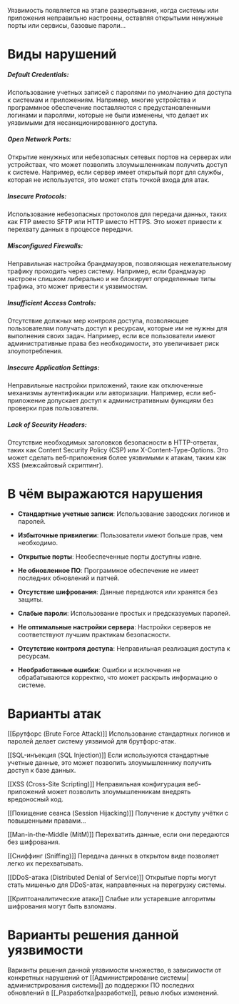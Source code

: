 
Уязвимость появляется на этапе развертывания, когда системы или приложения неправильно настроены, оставляя открытыми ненужные порты или сервисы, базовые пароли...
# Виды нарушений

##### Default Credentials:
Использование учетных записей с паролями по умолчанию для доступа к системам и приложениям. Например, многие устройства и программное обеспечение поставляются с предустановленными логинами и паролями, которые не были изменены, что делает их уязвимыми для несанкционированного доступа.

##### Open Network Ports:
Открытие ненужных или небезопасных сетевых портов на серверах или устройствах, что может позволить злоумышленникам получить доступ к системе. Например, если сервер имеет открытый порт для службы, которая не используется, это может стать точкой входа для атак.

##### Insecure Protocols:
Использование небезопасных протоколов для передачи данных, таких как FTP вместо SFTP или HTTP вместо HTTPS. Это может привести к перехвату данных в процессе передачи.

##### Misconfigured Firewalls:
Неправильная настройка брандмауэров, позволяющая нежелательному трафику проходить через систему. Например, если брандмауэр настроен слишком либерально и не блокирует определенные типы трафика, это может привести к уязвимостям.

##### Insufficient Access Controls:
Отсутствие должных мер контроля доступа, позволяющее пользователям получать доступ к ресурсам, которые им не нужны для выполнения своих задач. Например, если все пользователи имеют административные права без необходимости, это увеличивает риск злоупотребления.

##### Insecure Application Settings:
Неправильные настройки приложений, такие как отключенные механизмы аутентификации или авторизации. Например, если веб-приложение допускает доступ к административным функциям без проверки прав пользователя.

##### Lack of Security Headers:
Отсутствие необходимых заголовков безопасности в HTTP-ответах, таких как Content Security Policy (CSP) или X-Content-Type-Options. Это может сделать веб-приложения более уязвимыми к атакам, таким как XSS (межсайтовый скриптинг).

# В чём выражаются нарушения 

- **Стандартные учетные записи**: Использование заводских логинов и паролей.

- **Избыточные привилегии**: Пользователи имеют больше прав, чем необходимо.

- **Открытые порты**: Необеспеченные порты доступны извне.

- **Не обновленное ПО**: Программное обеспечение не имеет последних обновлений и патчей.

 - **Отсутствие шифрования**: Данные передаются или хранятся без защиты.

- **Слабые пароли**: Использование простых и предсказуемых паролей.

- **Не оптимальные настройки сервера**: Настройки серверов не соответствуют лучшим практикам безопасности.

- **Отсутствие контроля доступа**: Неправильная реализация доступа к ресурсам.

- **Необработанные ошибки**: Ошибки и исключения не обрабатываются корректно, что может раскрыть информацию о системе.

# Варианты атак

[[Брутфорс (Brute Force Attack)]] Использование стандартных логинов и паролей делает систему уязвимой для брутфорс-атак.

[[SQL-инъекция (SQL Injection)]] Если используются стандартные учетные данные, это может позволить злоумышленнику получить доступ к базе данных.

[[XSS (Cross-Site Scripting)]]  Неправильная конфигурация веб-приложений может позволить злоумышленникам внедрять вредоносный код.

[[Похищение сеанса (Session Hijacking)]] Получение к доступу учётки с повышенными правами...

[[Man-in-the-Middle (MitM)]] Перехватить данные, если они передаются без шифрования.

[[Сниффинг (Sniffing)]]  Передача данных в открытом виде позволяет легко их перехватывать.

[[DDoS-атака (Distributed Denial of Service)]] Открытые порты могут стать мишенью для DDoS-атак, направленных на перегрузку системы.

[[Криптоаналитические атаки]] Слабые или устаревшие алгоритмы шифрования могут быть взломаны.

# Варианты решения данной уязвимости

Варианты решения данной уязвимости множество, в зависимости от конкретных нарушений от [[Администрирование системы|администрирования системы]] до поддержки ПО последних обновлений в [[_Разработка|разработке]], ревью любых изменений.


